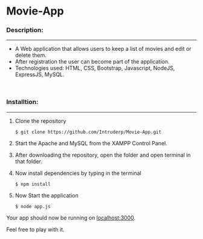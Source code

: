 # Movie-App

### Description:
***
- A Web application that allows users to keep a list of movies and edit or delete them.
- After registration the user can become part of the application.
- Technologies used: HTML, CSS, Bootstrap, Javascript, NodeJS, ExpressJS, MySQL.
<br>

### Installtion:
***
1. Clone the repository

	`$ git clone https://github.com/Intruderp/Movie-App.git`

2. Start the Apache and MySQL from the XAMPP Control Panel.

3. After downloading the repository, open the folder and open terminal in that folder.

4. Now install dependencies by typing in the terminal

	`$ npm install`
	
5. Now Start the application

	`$ node app.js`
	
Your app should now be running on [localhost:3000](http://localhost:3000/).

Feel free to play with it.
